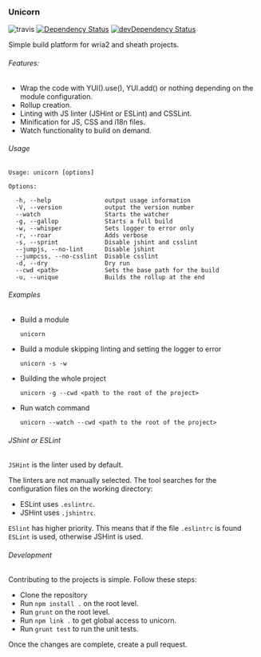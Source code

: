 ### Unicorn

![travis](https://travis-ci.org/jrubstein/unicorn.svg?branch=master)
[![Dependency Status](https://david-dm.org/jrubstein/unicorn.svg)](https://david-dm.org/jrubstein/unicorn)
[![devDependency Status](https://david-dm.org/jrubstein/unicorn/dev-status.svg)](https://david-dm.org/jrubstein/unicorn#info=devDependencies)

Simple build platform for wria2 and sheath projects.

###### Features:

* Wrap the code with YUI().use(), YUI.add() or nothing depending on the module configuration.
* Rollup creation.
* Linting with JS linter (JSHint or ESLint) and CSSLint.
* Minification for JS, CSS and i18n files.
* Watch functionality to build on demand.

###### Usage

    Usage: unicorn [options]

    Options:

      -h, --help               output usage information
      -V, --version            output the version number
      --watch                  Starts the watcher
      -g, --gallop             Starts a full build
      -w, --whisper            Sets logger to error only
      -r, --roar               Adds verbose
      -s, --sprint             Disable jshint and csslint
      --jumpjs, --no-lint      Disable jshint
      --jumpcss, --no-csslint  Disable csslint
      -d, --dry                Dry run
      --cwd <path>             Sets the base path for the build
      -u, --unique             Builds the rollup at the end

###### Examples

* Build a module

      unicorn

* Build a module skipping linting and setting the logger to error

	  unicorn -s -w

* Building the whole project

	  unicorn -g --cwd <path to the root of the project>

* Run watch command

      unicorn --watch --cwd <path to the root of the project>

###### JShint or ESLint

```JSHint``` is the linter used by default.

The linters are not manually selected. The tool searches for the configuration files on the working directory:

* ESLint uses ```.eslintrc```.
* JSHint uses ```.jshintrc```.

```ESlint``` has higher priority. This means that if the file ```.eslintrc``` is found ```ESLint``` is used, otherwise JSHint is used.

###### Development

Contributing to the projects is simple. Follow these steps:

* Clone the repository
* Run ```npm install .``` on the root level.
* Run ```grunt``` on the root level.
* Run ```npm link .``` to get global access to unicorn.
* Run ```grunt test``` to run the unit tests.

Once the changes are complete, create a pull request.
